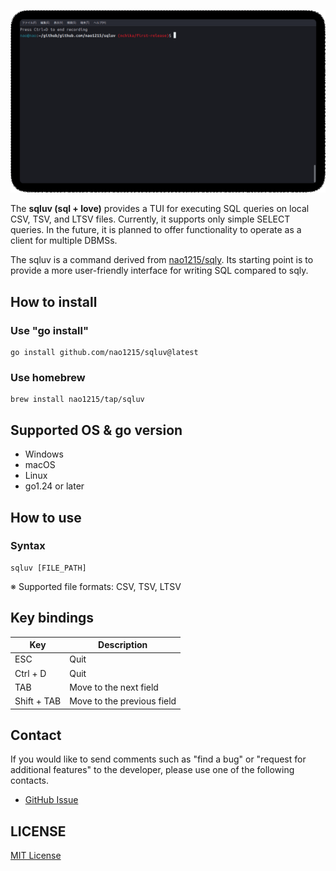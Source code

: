 ![sqluv_demo](./doc/image/demo.gif)

The **sqluv (sql + love)** provides a TUI for executing SQL queries on local CSV, TSV, and LTSV files. Currently, it supports only simple SELECT queries. In the future, it is planned to offer functionality to operate as a client for multiple DBMSs.

The sqluv is a command derived from [nao1215/sqly](https://github.com/nao1215/sqly). Its starting point is to provide a more user-friendly interface for writing SQL compared to sqly.

## How to install
### Use "go install"

```shell
go install github.com/nao1215/sqluv@latest
```

### Use homebrew

```shell
brew install nao1215/tap/sqluv
```

## Supported OS & go version

- Windows
- macOS
- Linux
- go1.24 or later

## How to use

### Syntax

```shell
sqluv [FILE_PATH]
```

※ Supported file formats: CSV, TSV, LTSV

## Key bindings

| Key | Description |
| --- | --- |
| ESC | Quit |
| Ctrl + D | Quit |
| TAB | Move to the next field |
| Shift + TAB | Move to the previous field |

## Contact
If you would like to send comments such as "find a bug" or "request for additional features" to the developer, please use one of the following contacts.

- [GitHub Issue](https://github.com/nao1215/sqluv/issues)

## LICENSE

[MIT License](./LICENSE)

